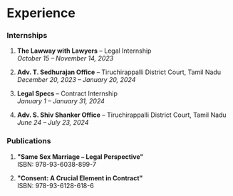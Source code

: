 # Experience

### Internships
1. **The Lawway with Lawyers** – Legal Internship  
   *October 15 – November 14, 2023*

2. **Adv. T. Sedhurajan Office** – Tiruchirappalli District Court, Tamil Nadu  
   *December 20, 2023 – January 20, 2024*

3. **Legal Specs** – Contract Internship  
   *January 1 – January 31, 2024*

4. **Adv. S. Shiv Shanker Office** – Tiruchirappalli District Court, Tamil Nadu  
   *June 24 – July 23, 2024*

### Publications
1. **"Same Sex Marriage – Legal Perspective"**  
   ISBN: 978-93-6038-899-7  

2. **"Consent: A Crucial Element in Contract"**  
   ISBN: 978-93-6128-618-6
